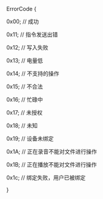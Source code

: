 ErrorCode {

  0x00;     // 成功

  0x11;     // 指令发送出错
  
  0x12;     // 写入失败
  
  0x13;     // 电量低
  
  0x14;     // 不支持的操作
  
  0x15;     // 不合法
  
  0x16;     // 忙碌中
  
  0x17;     // 未授权
  
  0x18;     // 未知
  
  0x19;     // 设备未绑定
  
  0x1A;     // 正在录音不能对文件进行操作
  
  0x1B;     // 正在播放不能对文件进行操作
 
  0x1c;     // 绑定失败，用户已被绑定
  
}

